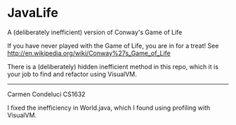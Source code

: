 # JavaLife
A (deliberately inefficient) version of Conway's Game of Life

If you have never played with the Game of Life, you are in for a treat!  See http://en.wikipedia.org/wiki/Conway%27s_Game_of_Life

There is a (deliberately) hidden inefficient method in this repo, which it is your job to find and refactor using VisualVM.

---------------

Carmen Condeluci
CS1632

I fixed the inefficiency in World.java, which I found using profiling with VisualVM.
